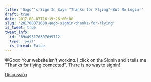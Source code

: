 ```yaml
---
title: 'Gogo''s Sign-In Says "Thanks for Flying"—But No Login!'
draft: true
date: 2017-08-07T16:39:26+00:00
slug: '201708071639-gogo-signin-thanks-for-flying'
is_tweet: true
tweet_info:
  id: '894493176307699712'
  type: 'post'
  is_thread: False
---
```




[@Gogo](https://x.com/Gogo) Your website isn't working. I click on the Signin and it tells me "Thanks for flying connected". There is no way to signin!

[Discussion](https://x.com/sytelus/status/894493176307699712)
